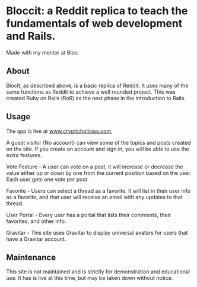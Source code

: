 # Bloccit: a Reddit replica to teach the fundamentals of web development and Rails.

Made with my mentor at Bloc.

## About

BlocIt, as described above, is a basic replica of Reddit. It uses many of the same functions as Reddit to achieve a well rounded project. This was created Ruby on Rails (RoR) as the next phase in the introduction to Rails. 

## Usage

The app is live at www.cryptichollows.com,

A guest visitor (No account) can view some of the topics and posts created on the site. If you create an account and sign in, you will be able to use the extra features. 

Vote Feature -
A user can vote on a post, it will increase or decrease the value either up or down by one from the current position based on the user. Each user gets one vote per post. 

Favorite - 
Users can select a thread as a favorite. It will list in their user info as a favorite, and that user will receive an email with any updates to that thread.

User Portal -
Every user has a portal that lists their comments, their favorites, and other info.

Gravitar -
This site uses Gravitar to display universal avatars for users that have a Gravitar account. 

## Maintenance

This site is not maintained and is strictly for demonstration and educational use. It has is live at this time, but may be taken down without notice.
